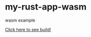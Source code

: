 # my-rust-app-wasm
wasm example

[Click here to see build!](https://github.com/Aimeelynnramirez/my-rust-app-wasm/tree/master/www)
